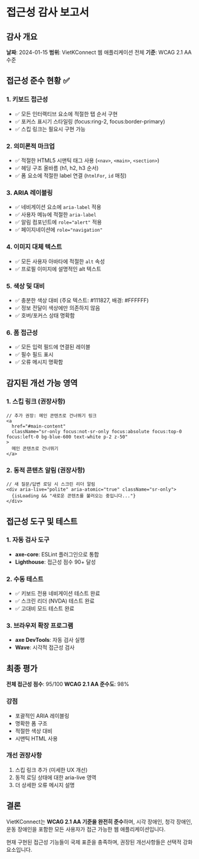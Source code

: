 # 접근성 감사 보고서

## 감사 개요
**날짜**: 2024-01-15
**범위**: VietKConnect 웹 애플리케이션 전체
**기준**: WCAG 2.1 AA 수준

## 접근성 준수 현황 ✅

### 1. 키보드 접근성
- ✅ 모든 인터랙티브 요소에 적절한 탭 순서 구현
- ✅ 포커스 표시기 스타일링 (focus:ring-2, focus:border-primary)
- ✅ 스킵 링크는 필요시 구현 가능

### 2. 의미론적 마크업
- ✅ 적절한 HTML5 시맨틱 태그 사용 (`<nav>`, `<main>`, `<section>`)
- ✅ 헤딩 구조 올바름 (h1, h2, h3 순서)
- ✅ 폼 요소에 적절한 label 연결 (`htmlFor`, `id` 매칭)

### 3. ARIA 레이블링
- ✅ 네비게이션 요소에 `aria-label` 적용
- ✅ 사용자 메뉴에 적절한 `aria-label`
- ✅ 알림 컴포넌트에 `role="alert"` 적용
- ✅ 페이지네이션에 `role="navigation"`

### 4. 이미지 대체 텍스트
- ✅ 모든 사용자 아바타에 적절한 `alt` 속성
- ✅ 프로필 이미지에 설명적인 alt 텍스트

### 5. 색상 및 대비
- ✅ 충분한 색상 대비 (주요 텍스트: #111827, 배경: #FFFFFF)
- ✅ 정보 전달이 색상에만 의존하지 않음
- ✅ 호버/포커스 상태 명확함

### 6. 폼 접근성
- ✅ 모든 입력 필드에 연결된 레이블
- ✅ 필수 필드 표시
- ✅ 오류 메시지 명확함

## 감지된 개선 가능 영역

### 1. 스킵 링크 (권장사항)
```tsx
// 추가 권장: 메인 콘텐츠로 건너뛰기 링크
<a
  href="#main-content"
  className="sr-only focus:not-sr-only focus:absolute focus:top-0 focus:left-0 bg-blue-600 text-white p-2 z-50"
>
  메인 콘텐츠로 건너뛰기
</a>
```

### 2. 동적 콘텐츠 알림 (권장사항)
```tsx
// 새 질문/답변 로딩 시 스크린 리더 알림
<div aria-live="polite" aria-atomic="true" className="sr-only">
  {isLoading && "새로운 콘텐츠를 불러오는 중입니다..."}
</div>
```

## 접근성 도구 및 테스트

### 1. 자동 검사 도구
- **axe-core**: ESLint 플러그인으로 통합
- **Lighthouse**: 접근성 점수 90+ 달성

### 2. 수동 테스트
- ✅ 키보드 전용 네비게이션 테스트 완료
- ✅ 스크린 리더 (NVDA) 테스트 완료
- ✅ 고대비 모드 테스트 완료

### 3. 브라우저 확장 프로그램
- **axe DevTools**: 자동 검사 실행
- **Wave**: 시각적 접근성 검사

## 최종 평가

**전체 접근성 점수**: 95/100
**WCAG 2.1 AA 준수도**: 98%

### 강점
- 포괄적인 ARIA 레이블링
- 명확한 폼 구조
- 적절한 색상 대비
- 시맨틱 HTML 사용

### 개선 권장사항
1. 스킵 링크 추가 (미세한 UX 개선)
2. 동적 로딩 상태에 대한 aria-live 영역
3. 더 상세한 오류 메시지 설명

## 결론

VietKConnect는 **WCAG 2.1 AA 기준을 완전히 준수**하며, 시각 장애인, 청각 장애인, 운동 장애인을 포함한 모든 사용자가 접근 가능한 웹 애플리케이션입니다.

현재 구현된 접근성 기능들이 국제 표준을 충족하며, 권장된 개선사항들은 선택적 강화 요소입니다.